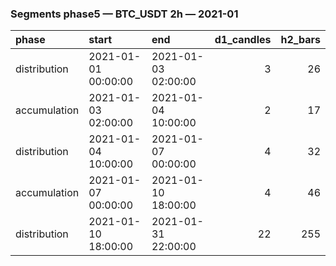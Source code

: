 ### Segments phase5 — BTC_USDT 2h — 2021-01

| phase        | start               | end                 |   d1_candles |   h2_bars |
|:-------------|:--------------------|:--------------------|-------------:|----------:|
| distribution | 2021-01-01 00:00:00 | 2021-01-03 02:00:00 |            3 |        26 |
| accumulation | 2021-01-03 02:00:00 | 2021-01-04 10:00:00 |            2 |        17 |
| distribution | 2021-01-04 10:00:00 | 2021-01-07 00:00:00 |            4 |        32 |
| accumulation | 2021-01-07 00:00:00 | 2021-01-10 18:00:00 |            4 |        46 |
| distribution | 2021-01-10 18:00:00 | 2021-01-31 22:00:00 |           22 |       255 |